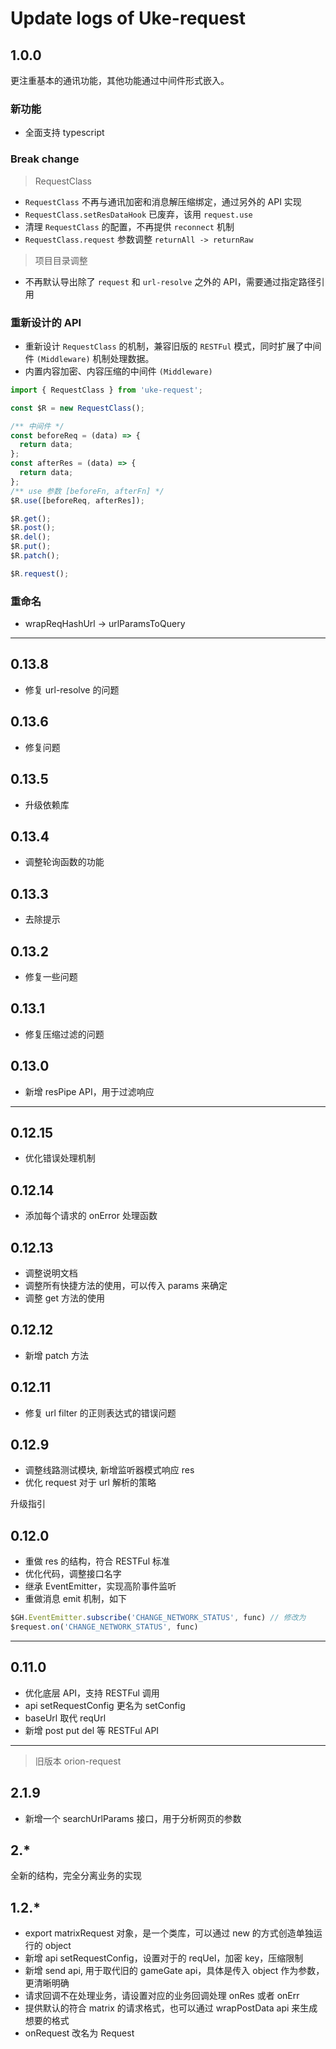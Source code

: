 # Update logs of Uke-request

## 1.0.0

更注重基本的通讯功能，其他功能通过中间件形式嵌入。

### 新功能

- 全面支持 typescript

### Break change

> RequestClass

- `RequestClass` 不再与通讯加密和消息解压缩绑定，通过另外的 API 实现
- `RequestClass.setResDataHook` 已废弃，该用 `request.use`
- 清理 `RequestClass` 的配置，不再提供 `reconnect` 机制
- `RequestClass.request` 参数调整 `returnAll -> returnRaw`

> 项目目录调整

- 不再默认导出除了 `request` 和 `url-resolve` 之外的 API，需要通过指定路径引用

### 重新设计的 API

- 重新设计 `RequestClass` 的机制，兼容旧版的 `RESTFul` 模式，同时扩展了中间件 `(Middleware)` 机制处理数据。
- 内置内容加密、内容压缩的中间件 `(Middleware)`

```js
import { RequestClass } from 'uke-request';

const $R = new RequestClass();

/** 中间件 */
const beforeReq = (data) => {
  return data;
};
const afterRes = (data) => {
  return data;
};
/** use 参数 [beforeFn, afterFn] */
$R.use([beforeReq, afterRes]);

$R.get();
$R.post();
$R.del();
$R.put();
$R.patch();

$R.request();
```

### 重命名

- wrapReqHashUrl -> urlParamsToQuery

-------------

## 0.13.8

- 修复 url-resolve 的问题

## 0.13.6

- 修复问题

## 0.13.5

- 升级依赖库

## 0.13.4

- 调整轮询函数的功能

## 0.13.3

- 去除提示

## 0.13.2

- 修复一些问题

## 0.13.1

- 修复压缩过滤的问题

## 0.13.0

- 新增 resPipe API，用于过滤响应

-------------

## 0.12.15

- 优化错误处理机制

## 0.12.14

- 添加每个请求的 onError 处理函数

## 0.12.13

- 调整说明文档
- 调整所有快捷方法的使用，可以传入 params 来确定
- 调整 get 方法的使用

## 0.12.12

- 新增 patch 方法

## 0.12.11

- 修复 url filter 的正则表达式的错误问题

## 0.12.9

- 调整线路测试模块, 新增监听器模式响应 res
- 优化 request 对于 url 解析的策略

升级指引

## 0.12.0

- 重做 res 的结构，符合 RESTFul 标准
- 优化代码，调整接口名字
- 继承 EventEmitter，实现高阶事件监听
- 重做消息 emit 机制，如下

```js
$GH.EventEmitter.subscribe('CHANGE_NETWORK_STATUS', func) // 修改为
$request.on('CHANGE_NETWORK_STATUS', func)
```

-------------

## 0.11.0

- 优化底层 API，支持 RESTFul 调用
- api setRequestConfig 更名为 setConfig
- baseUrl 取代 reqUrl
- 新增 post put del 等 RESTFul API

-------------

> 旧版本 orion-request

## 2.1.9

- 新增一个 searchUrlParams 接口，用于分析网页的参数

## 2.*

全新的结构，完全分离业务的实现

## 1.2.*

- export matrixRequest 对象，是一个类库，可以通过 new 的方式创造单独运行的 object
- 新增 api setRequestConfig，设置对于的 reqUel，加密 key，压缩限制
- 新增 send api, 用于取代旧的 gameGate api，具体是传入 object 作为参数，更清晰明确
- 请求回调不在处理业务，请设置对应的业务回调处理 onRes 或者 onErr
- 提供默认的符合 matrix 的请求格式，也可以通过 wrapPostData api 来生成想要的格式
- onRequest 改名为 Request
